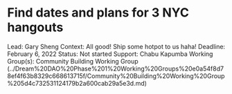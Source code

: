 # Find dates and plans for 3 NYC hangouts

Lead: Gary Sheng
Context: All good! Ship some hotpot to us haha!
Deadline: February 6, 2022
Status: Not started
Support: Chabu Kapumba
Working Group(s): Community Building Working Group (../Dream%20DAO%20Phase%201%20Working%20Groups%20e0a54f8d78ef4f63b8329c668613715f/Community%20Building%20Working%20Group%205d4c732531124179b2a600cab29a5e3d.md)